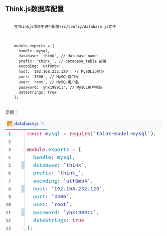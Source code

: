 ## Think.js数据库配置
<pre>
<code>
    在Thinkjs项目中进行配置src/config/database.js文件
</code>
</pre>
<pre>
<code>
    module.exports = {
      handle: mysql,
      database: 'think', // database_name
      prefix: 'think_', // database_table 前缀
      encoding: 'utf8mb4',
      host: '192.168.232.129', // MySQLip地址
      port: '3306', // MySQL端口号
      user: 'root', // MySQL用户名
      password: 'yhx198911', // MySQL用户密码
      dateStrings: true
    };
</code>
</pre>
示例：

![Thinkjs](png/Thinkjs.png)
